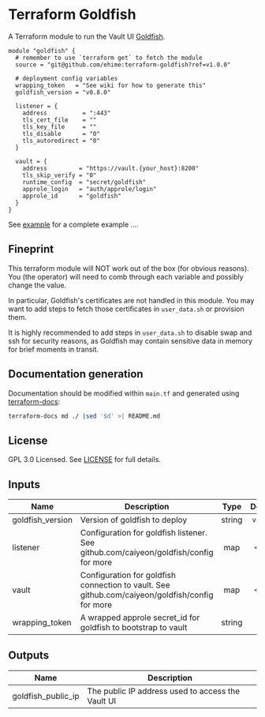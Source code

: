 # Terraform Goldfish

A Terraform module to run the Vault UI [Goldfish](https://vault-ui.io/).



```hcl
module "goldfish" {
  # remember to use `terraform get` to fetch the module
  source = "git@github.com/ehime:terraform-goldfish?ref=v1.0.0"

  # deployment config variables
  wrapping_token   = "See wiki for how to generate this"
  goldfish_version = "v0.8.0"

  listener = {
    address          = ":443"
    tls_cert_file    = ""
    tls_key_file     = ""
    tls_disable      = "0"
    tls_autoredirect = "0"
  }

  vault = {
    address         = "https://vault.{your_host}:8200"
    tls_skip_verify = "0"
    runtime_config  = "secret/goldfish"
    approle_login   = "auth/approle/login"
    approle_id      = "goldfish"
  }
}
```

See [example](example) for a complete example ....

## Fineprint

This terraform module will NOT work out of the box (for obvious reasons). You (the operator) will need to comb through each variable and possibly change the value.

In particular, Goldfish's certificates are not handled in this module. You may want to add steps to fetch those certificates in `user_data.sh` or provision them.

It is highly recommended to add steps in `user_data.sh` to disable swap and ssh for security reasons, as Goldfish may contain sensitive data in memory for brief moments in transit.

## Documentation generation

Documentation should be modified within `main.tf` and generated using [terraform-docs](https://github.com/segmentio/terraform-docs):

```bash
terraform-docs md ./ |sed '$d' >| README.md
```

## License

GPL 3.0 Licensed. See [LICENSE](https://github.com/ehime/terraform-securitymonkey/tree/master/LICENSE) for full details.


## Inputs

| Name | Description | Type | Default | Required |
|------|-------------|:----:|:-----:|:-----:|
| goldfish_version | Version of goldfish to deploy | string | `v0.8.0` | no |
| listener | Configuration for goldfish listener. See github.com/caiyeon/goldfish/config for more | map | `<map>` | no |
| vault | Configuration for goldfish connection to vault. See github.com/caiyeon/goldfish/config for more | map | `<map>` | no |
| wrapping_token | A wrapped approle secret_id for goldfish to bootstrap to vault | string | - | yes |

## Outputs

| Name | Description |
|------|-------------|
| goldfish_public_ip | The public IP address used to access the Vault UI |
